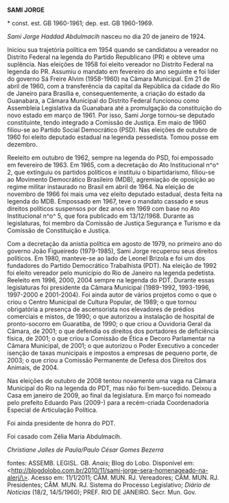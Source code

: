 **SAMI JORGE**

\* const. est. GB 1960-1961; dep. est. GB 1960-1969.

*Sami Jorge Haddad Abdulmacih* nasceu no dia 20 de janeiro de 1924.

Iniciou sua trajetória política em 1954 quando se candidatou a vereador
no Distrito Federal na legenda do Partido Republicano (PR) e obteve uma
suplência. Nas eleições de 1958 foi eleito vereador no Distrito Federal
na legenda do PR. Assumiu o mandato em fevereiro do ano seguinte e foi
líder do governo Sá Freire Alvim (1958-1960) na Câmara Municipal. Em 21
de abril de 1960, com a transferência da capital da República da cidade
do Rio de Janeiro para Brasília e, consequentemente, a criação do estado
da Guanabara, a Câmara Municipal do Distrito Federal funcionou como
Assembleia Legislativa da Guanabara até a promulgação da constituição do
novo estado em março de 1961. Por isso, Sami Jorge tornou-se deputado
constituinte, tendo integrado a Comissão de Justiça. Em maio de 1960
filiou-se ao Partido Social Democrático (PSD). Nas eleições de outubro
de 1960 foi eleito deputado estadual na legenda pessedista. Tomou posse
em dezembro.

Reeleito em outubro de 1962, sempre na legenda do PSD, foi empossado em
fevereiro de 1963. Em 1965, com a decretação do Ato Institucional n^o^
2, que extinguiu os partidos políticos e instituiu o bipartidarismo,
filiou-se ao Movimento Democrático Brasileiro (MDB), agremiação de
oposição ao regime militar instaurado no Brasil em abril de 1964. Na
eleição de novembro de 1966 foi mais uma vez eleito deputado estadual,
desta feita na legenda do MDB. Empossado em 1967, teve o mandato cassado
e seus direitos políticos suspensos por dez anos em 1969 com base no Ato
Institucional n^o^ 5, que fora publicado em 13/12/1968. Durante as
legislaturas, foi membro da Comissão de Justiça Segurança e Turismo e da
Comissão de Constituição e Justiça.

Com a decretação da anistia política em agosto de 1979, no primeiro ano
do governo João Figueiredo (1979-1985), Sami Jorge recuperou seus
direitos políticos. Em 1980, manteve-se ao lado de Leonel Brizola e foi
um dos fundadores do Partido Democrático Trabalhista (PDT). Na eleição
de 1992 foi eleito vereador pelo município do Rio de Janeiro na legenda
pedetista. Reeleito em 1996, 2000, 2004 sempre na legenda do PDT.
Durante essas legislaturas foi presidente da Câmara Municipal
(1989-1992, 1993-1996, 1997-2000 e 2001-2004). Foi ainda autor de vários
projetos como o que o criou o Centro Municipal de Cultura Popular, de
1989; o que tornou obrigatória a presença de ascensorista nos elevadores
de prédios comerciais e mistos, de 1990; o que autorizou a instalação de
hospital de pronto-socorro em Guaratiba, de 1990; o que criou a
Ouvidoria Geral da Câmara, de 2001; o que defendia os direitos dos
portadores de deficiência física, de 2001; o que criou a Comissão de
Ética e Decoro Parlamentar na Câmara Municipal, de 2001; o que autorizou
o Poder Executivo a conceder isenção de taxas municipais e impostos a
empresas de pequeno porte, de 2003; o que criou a Comissão Permanente de
Defesa dos Direitos dos Animais, de 2004.

Nas eleições de outubro de 2008 tentou novamente uma vaga na Câmara
Municipal do Rio na legenda do PDT, mas não foi bem-sucedido. Deixou a
Casa em janeiro de 2009, ao final da legislatura. Em março foi nomeado
pelo prefeito Eduardo Pais (2009-) para a recém-criada Coordenadoria
Especial de Articulação Política.

Foi ainda presidente de honra do PDT.

Foi casado com Zélia Maria Abdulmacih.

*Christiane Jalles de Paula/Paulo César Gomes Bezerra*

fontes: ASSEMB. LEGISL. GB. *Anais*; Blog do Lobo. Disponível em:
\<http://blogdolobo.com.br/2010/11/sami-jorge-sera-homenageado-na-alerj/\>.
Acesso em: 11/1/2011; CÂM. MUN. RJ. Vereadores; CÂM. MUN. RJ.
Presidentes; CÂM. MUN. RJ. Sistema do Processo Legislativo; *Diário de
Notícias* (18/2, 14/5/1960); PREF. RIO DE JANEIRO. Secr. Mun. Gov.
